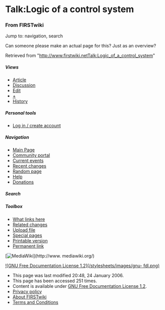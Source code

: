 # Talk:Logic of a control system

### From FIRSTwiki

Jump to: navigation, search

Can someone please make an actual page for this? Just as an overview?

Retrieved from
"<http://www.firstwiki.netTalk:Logic_of_a_control_system>"

##### Views

  * [Article](Logic_of_a_control_system)
  * [Discussion](Talk:Logic_of_a_control_system)
  * [Edit](/index.php?title=Talk:Logic_of_a_control_system&action=edit)
  * [+](/index.php?title=Talk:Logic_of_a_control_system&action=edit&section=new)
  * [History](/index.php?title=Talk:Logic_of_a_control_system&action=history)

##### Personal tools

  * [Log in / create account](/index.php?title=Special:Userlogin&returnto=Talk:Logic_of_a_control_system)

[](Main_Page "Main Page" )

##### Navigation

  * [Main Page](Main_Page)
  * [Community portal](FIRSTwiki:Community_portal)
  * [Current events](Current_events)
  * [Recent changes](Special:Recentchanges)
  * [Random page](Special:Random)
  * [Help](Help:Contents)
  * [Donations](FIRSTwiki:Site_support)

##### Search



##### Toolbox

  * [What links here](Special:Whatlinkshere/Talk:Logic_of_a_control_system)
  * [Related changes](Special:Recentchangeslinked/Talk:Logic_of_a_control_system)
  * [Upload file](Special:Upload)
  * [Special pages](Special:Specialpages)
  * [Printable version](/index.php?title=Talk:Logic_of_a_control_system&printable=yes)
  * [Permanent link](/index.php?title=Talk:Logic_of_a_control_system&oldid=42930)

[![MediaWiki](/skins/common/images/poweredby_mediawiki_88x31.png)](http://www.
mediawiki.org/)

[![GNU Free Documentation License 1.2](/stylesheets/images/gnu-
fdl.png)](http://www.gnu.org/copyleft/fdl.html)

  * This page was last modified 20:48, 24 January 2006.
  * This page has been accessed 251 times.
  * Content is available under [GNU Free Documentation License 1.2](http://www.gnu.org/copyleft/fdl.html "http://www.gnu.org/copyleft/fdl.html" ).
  * [Privacy policy](FIRSTwiki:Privacy_policy "FIRSTwiki:Privacy policy" )
  * [About FIRSTwiki](FIRSTwiki:About "FIRSTwiki:About" )
  * [Terms and Conditions](FIRSTwiki:Terms_and_conditions "FIRSTwiki:Terms and conditions" )

